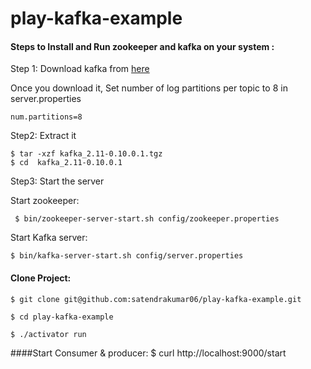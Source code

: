 # play-kafka-example

#### Steps to Install and Run zookeeper and kafka on your system : 

Step 1: Download kafka from [here](http://mirror.fibergrid.in/apache/kafka/0.10.0.0/kafka_2.11-0.10.0.1.tgz)

Once you download it, Set number of log partitions per topic to 8 in server.properties

    num.partitions=8

Step2: Extract it

    $ tar -xzf kafka_2.11-0.10.0.1.tgz
    $ cd  kafka_2.11-0.10.0.1

Step3: Start the server

Start  zookeeper:

     $ bin/zookeeper-server-start.sh config/zookeeper.properties

Start  Kafka server:

    $ bin/kafka-server-start.sh config/server.properties
    
#### Clone Project:
   
    
    $ git clone git@github.com:satendrakumar06/play-kafka-example.git
    
    $ cd play-kafka-example
    
    $ ./activator run
    
  ####Start Consumer & producer:
    $ curl http://localhost:9000/start
